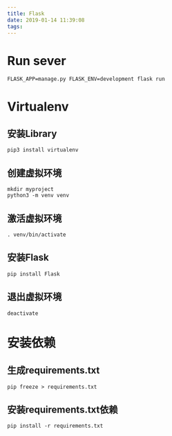 ```yaml
---
title: Flask
date: 2019-01-14 11:39:08
tags:
---
```

# Run sever
```
FLASK_APP=manage.py FLASK_ENV=development flask run
```

# Virtualenv
## 安装Library
`pip3 install virtualenv`

## 创建虚拟环境
`mkdir myproject`  
`python3 -m venv venv`

## 激活虚拟环境
`. venv/bin/activate` 

## 安装Flask
`pip install Flask`
 
## 退出虚拟环境
`deactivate`

# 安装依赖 
## 生成requirements.txt
`pip freeze > requirements.txt`
 
## 安装requirements.txt依赖
`pip install -r requirements.txt`
